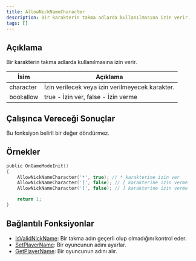 ```yaml
---
title: AllowNickNameCharacter
description: Bir karakterin takma adlarda kullanılmasına izin verir.
tags: []
---
```


<VersionWarnTR version='omp v1.1.0.2612' />

## Açıklama

Bir karakterin takma adlarda kullanılmasına izin verir.

| İsim     | Açıklama                             |
| -------- | --------------------------------------- |
| character | İzin verilecek veya izin verilmeyecek karakter.    |
| bool:allow | true - İzin ver, false - İzin verme            |

## Çalışınca Vereceği Sonuçlar

Bu fonksiyon belirli bir değer döndürmez.

## Örnekler

```c
public OnGameModeInit()
{
    AllowNickNameCharacter('*', true); // * karakterine izin ver
    AllowNickNameCharacter('[', false); // [ karakterine izin verme
    AllowNickNameCharacter(']', false); // ] karakterine izin verme

    return 1;
}
```

## Bağlantılı Fonksiyonlar

- [IsValidNickName](IsValidNickName): Bir takma adın geçerli olup olmadığını kontrol eder.
- [SetPlayerName](SetPlayerName): Bir oyuncunun adını ayarlar.
- [GetPlayerName](GetPlayerName): Bir oyuncunun adını alır.
